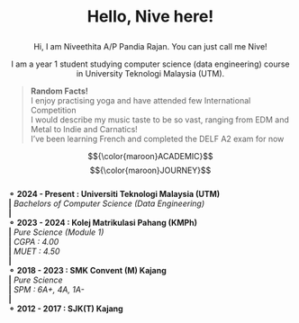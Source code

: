 # <p align="center">Hello, Nive here! </p>
<p align="center">Hi, I am Niveethita A/P Pandia Rajan. You can just call me Nive! 
<p align="center">I am a year 1 student studying computer science (data engineering) course in University Teknologi Malaysia (UTM).

>**Random Facts!**   
>I enjoy practising yoga and have attended few International Competition   
>I would describe my music taste to be so vast, ranging from EDM and Metal to Indie and Carnatics!   
>I’ve been learning French and completed the DELF A2 exam for now   

$${\color{maroon}ACADEMIC}$$ $${\color{maroon}JOURNEY}$$   
**⚬ 2024 - Present : Universiti Teknologi Malaysia (UTM)**    
**|**   _Bachelors of Computer Science (Data Engineering)_      
**|**      
**⚬ 2023 - 2024 : Kolej Matrikulasi Pahang (KMPh)**    
**|** _Pure Science (Module 1)_   
**|** _CGPA : 4.00_   
**|** _MUET : 4.50_   
**|**      
**⚬ 2018 - 2023 : SMK Convent (M) Kajang**     
**|** _Pure Science_   
**|** _SPM : 6A+, 4A, 1A-_   
**|**      
**⚬ 2012 - 2017 : SJK(T) Kajang**     






